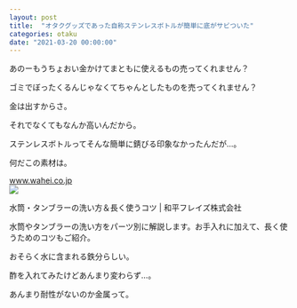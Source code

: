 ```yaml
---
layout: post
title:  "オタクグッズであった自称ステンレスボトルが簡単に底がサビついた"
categories: otaku
date: "2021-03-20 00:00:00"
---
```


あのーもうちょおい金かけてまともに使えるもの売ってくれません？

ゴミでぼったくるんじゃなくてちゃんとしたものを売ってくれません？

金は出すからさ。

それでなくてもなんか高いんだから。

ステンレスボトルってそんな簡単に錆びる印象なかったんだが...。

何だこの素材は。


<div class="card">
  <a href="https://www.wahei.co.jp/reading/trivia/22334.html"></a>
  <div class="card__header">
    <a href="https://www.wahei.co.jp/reading/trivia/22334.html">www.wahei.co.jp</a>
  </div>
  <div class="card__image">
    <img src="https://www.wahei.co.jp/wp-content/uploads/qa_bottle_1200x630.jpg">
  </div>
  <div class="card__title">
    <p>水筒・タンブラーの洗い方＆長く使うコツ | 和平フレイズ株式会社</p>
  </div>
  <div class="card__description">
    <p>水筒やタンブラーの洗い方をパーツ別に解説します。お手入れに加えて、長く使うためのコツもご紹介。</p>
  </div>
</div>


おそらく水に含まれる鉄分らしい。

酢を入れてみたけどあんまり変わらず...。

あんまり耐性がないのか金属って。

